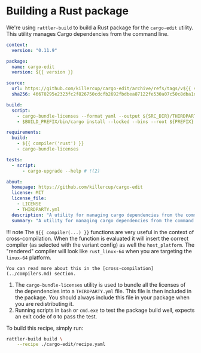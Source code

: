 # Building a Rust package

We're using `rattler-build` to build a Rust package for the `cargo-edit` utility.
This utility manages Cargo dependencies from the command line.

```yaml title="recipe.yaml"
context:
  version: "0.11.9"

package:
  name: cargo-edit
  version: ${{ version }}

source:
  url: https://github.com/killercup/cargo-edit/archive/refs/tags/v${{ version }}.tar.gz
  sha256: 46670295e2323fc2f826750cdcfb2692fbdbea87122fe530a07c50c8dba1d3d7

build:
  script:
    - cargo-bundle-licenses --format yaml --output ${SRC_DIR}/THIRDPARTY.yml  # !(1)
    - $BUILD_PREFIX/bin/cargo install --locked --bins --root ${PREFIX} --path .

requirements:
  build:
    - ${{ compiler('rust') }}
    - cargo-bundle-licenses

tests:
  - script:
      - cargo-upgrade --help # !(2)

about:
  homepage: https://github.com/killercup/cargo-edit
  license: MIT
  license_file:
    - LICENSE
    - THIRDPARTY.yml
  description: "A utility for managing cargo dependencies from the command line."
  summary: "A utility for managing cargo dependencies from the command line."
```

!!! note
    The `${{ compiler(...) }}` functions are very useful in the context of cross-compilation.
    When the function is evaluated it will insert the correct compiler (as selected with the variant config) as well the `host_platform`.
    The "rendered" compiler will look like `rust_linux-64` when you are targeting the `linux-64` platform.

    You can read more about this in the [cross-compilation](../compilers.md) section.

1. The `cargo-bundle-licenses` utility is used to bundle all the licenses of the dependencies into a `THIRDPARTY.yml` file.
   This file is then included in the package. You should always include this file in your package when you are redistributing it.
2. Running scripts in `bash` or `cmd.exe` to test the package build well, expects an exit code of `0` to pass the test.


To build this recipe, simply run:

```bash
rattler-build build \
    --recipe ./cargo-edit/recipe.yaml
```

